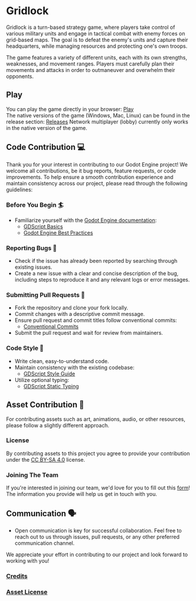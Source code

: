 # Gridlock
Gridlock is a turn-based strategy game, where players take control of various military units and engage in tactical combat with enemy forces on grid-based maps. The goal is to defeat the enemy's units and capture their headquarters, while managing resources and protecting one's own troops.

The game features a variety of different units, each with its own strengths, weaknesses, and movement ranges. Players must carefully plan their movements and attacks in order to outmaneuver and overwhelm their opponents.

## Play

You can play the game directly in your browser: [Play](https://hunter99.itch.io/codename-recon)  
The native versions of the game (Windows, Mac, Linux) can be found in the release section: [Releases](https://github.com/Codename-Recon/Gridlock/releases)
Network multiplayer (lobby) currently only works in the native version of the game.​

## Code Contribution 💻

Thank you for your interest in contributing to our Godot Engine project! We welcome all contributions, be it bug reports, feature requests, or code improvements. To help ensure a smooth contribution experience and maintain consistency across our project, please read through the following guidelines:

### Before You Begin 🏄

- Familiarize yourself with the [Godot Engine documentation](https://docs.godotengine.org/en/stable/index.html):
  - [GDScript Basics](https://docs.godotengine.org/en/stable/tutorials/scripting/gdscript/gdscript_basics.html)
  - [Godot Engine Best Practices](https://docs.godotengine.org/en/stable/tutorials/best_practices/index.html)

### Reporting Bugs 🐛

- Check if the issue has already been reported by searching through existing issues.
- Create a new issue with a clear and concise description of the bug, including steps to reproduce it and any relevant logs or error messages.

### Submitting Pull Requests 🍔

- Fork the repository and clone your fork locally.
- Commit changes with a descriptive commit message.
- Ensure pull request and commit titles follow conventional commits:
  - [Conventional Commits](https://www.conventionalcommits.org/en/v1.0.0/)
- Submit the pull request and wait for review from maintainers.

### Code Style 📄

- Write clean, easy-to-understand code.
- Maintain consistency with the existing codebase:
  - [GDScript Style Guide](https://docs.godotengine.org/en/stable/tutorials/scripting/gdscript/gdscript_styleguide.html)
- Utilize optional typing:
  - [GDScript Static Typing](https://docs.godotengine.org/en/stable/tutorials/scripting/gdscript/static_typing.html)

## Asset Contribution :art:

For contributing assets such as art, animations, audio, or other resources, please follow a slightly different approach. 

### License
By contributing assets to this project you agree to provide your contribution under the [CC BY-SA 4.0](https://creativecommons.org/licenses/by-sa/4.0/) license.

### Joining The Team
If you're interested in joining our team, we'd love for you to fill out this [form](https://forms.gle/C9TgtCrSduNHCCGS8)!  
The information you provide will help us get in touch with you.

## Communication 🗣️

- Open communication is key for successful collaboration. Feel free to reach out to us through issues, pull requests, or any other preferred communication channel.

We appreciate your effort in contributing to our project and look forward to working with you!

### [Credits](https://github.com/Codename-Recon/Gridlock/blob/master/client/assets/text/credits.md)
### [Asset License](https://github.com/Codename-Recon/Gridlock/blob/master/LICENSE_ASSETS.md)
